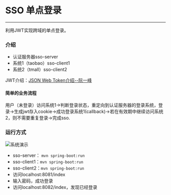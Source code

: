 # SSO 单点登录
----

利用JWT实现跨域的单点登录。

### 介绍
* 认证服务器sso-server
* 系统1（taobao）sso-client1
* 系统2（tmall）sso-client2

JWT介绍：[JSON Web Token介绍--阮一峰](http://www.ruanyifeng.com/blog/2018/07/json_web_token-tutorial.html)

#### 简单的业务流程
用户（未登录）访问系统1->判断登录状态，重定向到认证服务器的登录系统，登录->生成jwt存入cookie->成功登录系统1(callback)->若在有效期中继续访问系统2，则不需要重复登录->完成sso.

### 运行方式

![系统演示](http://p4ufy81u9.bkt.clouddn.com/sso.gif)
* sso-server： `mvn spring-boot:run`
* sso-client1：`mvn spring-boot:run`
* sso-client2：`mvn spring-boot:run`
* 访问localhost:8081/index
* 输入密码，成功登录
* 访问localhost:8082/index，发现已经登录